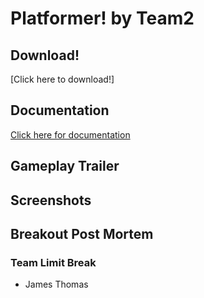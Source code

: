 # Platformer! by Team2



## Download!

[Click here to download!]


## Documentation
[Click here for documentation](Docs/html/index.html)

## Gameplay Trailer






## Screenshots




## Breakout Post Mortem


### Team Limit Break
- James Thomas